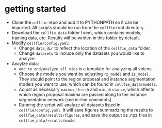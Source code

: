 # getting started

* Clone the `cellfie` repo and add it to PYTHONPATH so it can be imported. All scripts should be run from the `cellfie` root directory.
* Download the `cellfie_data` folder I sent, which contains models, training data, etc. Results will be written in this folder by default.
* Modify `cellfie/config.yaml`:
    * Change `data_dir` to reflect the location of the `cellfie_data` folder.
    * Change `datasets` to include only the datasets you would like to analyze.
* Anaylze data:
    * `end_to_end/analyze_all_vids` is a template for analyzing all videos.
    * Choose the models you want by adjusting `rp_model` and `is_model`. They should point to the region proposal and instance segmentation models you want to use, which can be found in `cellfie_data/models`. 
    * Adjust as necessary `maxima_thresh` and `min_distance`, which affects which region proposal maxima are passed along to the instance segmentation network (see in-line comments).
    * Running the script will analyze all datasets listed in `cellfie/config.yaml`. It will save figures summarizing the results to `cellfie_data/results/figures`, and save the output as .npz files in `cellfie_data/results/masks`